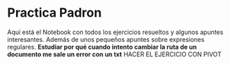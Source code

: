 # Practica Padron

Aquí está el Notebook con todos los ejercicios resueltos y algunos apuntes interesantes. Además de unos pequeños apuntes sobre expresiones regulares. **Estudiar por qué cuando intento cambiar la ruta de un documento me sale un error con un txt** HACER EL EJERCICIO CON PIVOT
